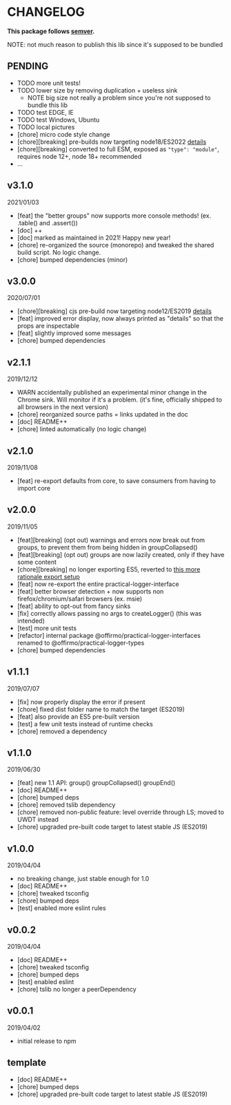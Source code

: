 # CHANGELOG
**This package follows [semver](https://semver.org/).**

NOTE: not much reason to publish this lib since it's supposed to be bundled

## PENDING
* TODO more unit tests!
* TODO lower size by removing duplication + useless sink
  * NOTE big size not really a problem since you're not supposed to bundle this lib
* TODO test EDGE, IE
* TODO test Windows, Ubuntu
* TODO local pictures
* [chore] micro code style change
* [chore][breaking] pre-builds now targeting node18/ES2022 [details](../../0-CONTRIBUTING/06-conventions--js--modules.md)
* [chore][breaking] converted to full ESM, exposed as `"type": "module"`, requires node 12+, node 18+ recommended
* ...

## v3.1.0
2021/01/03
* [feat] the "better groups" now supports more console methods! (ex. .table() and .assert())
* [doc] ++
* [doc] marked as maintained in 2021! Happy new year!
* [chore] re-organized the source (monorepo) and tweaked the shared build script. No logic change.
* [chore] bumped dependencies (minor)

## v3.0.0
2020/07/01
* [chore][breaking] cjs pre-build now targeting node12/ES2019 [details](../../CONTRIBUTING/module-exports.md)
* [feat] improved error display, now always printed as "details" so that the props are inspectable
* [feat] slightly improved some messages
* [chore] bumped dependencies

## v2.1.1
2019/12/12
* WARN accidentally published an experimental minor change in the Chrome sink. Will monitor if it's a problem.
  (it's fine, officially shipped to all browsers in the next version)
* [chore] reorganized source paths = links updated in the doc
* [doc] README++
* [chore] linted automatically (no logic change)

## v2.1.0
2019/11/08
* [feat] re-export defaults from core, to save consumers from having to import core

## v2.0.0
2019/11/05
* [feat][breaking] (opt out) warnings and errors now break out from groups, to prevent them from being hidden in groupCollapsed()
* [feat][breaking] (opt out) groups are now lazily created, only if they have some content
* [chore][breaking] no longer exporting ES5, reverted to [this more rationale export setup](../../CONTRIBUTING/module-exports.md)
* [feat] now re-export the entire practical-logger-interface
* [feat] better browser detection + now supports non firefox/chromium/safari browsers (ex. msie)
* [feat] ability to opt-out from fancy sinks
* [fix] correctly allows passing no args to createLogger() (this was intended)
* [test] more unit tests
* [refactor] internal package @offirmo/practical-logger-interfaces renamed to @offirmo/practical-logger-types
* [chore] bumped dependencies

## v1.1.1
2019/07/07
* [fix] now properly display the error if present
* [chore] fixed dist folder name to match the target (ES2019)
* [feat] also provide an ES5 pre-built version
* [test] a few unit tests instead of runtime checks
* [chore] removed a dependency

## v1.1.0
2019/06/30
* [feat] new 1.1 API: group() groupCollapsed() groupEnd()
* [doc] README++
* [chore] bumped deps
* [chore] removed tslib dependency
* [chore] removed non-public feature: level override through LS; moved to UWDT instead
* [chore] upgraded pre-built code target to latest stable JS (ES2019)

## v1.0.0
2019/04/04
* no breaking change, just stable enough for 1.0
* [doc] README++
* [chore] tweaked tsconfig
* [chore] bumped deps
* [test] enabled more eslint rules

## v0.0.2
2019/04/04
* [doc] README++
* [chore] tweaked tsconfig
* [chore] bumped deps
* [test] enabled eslint
* [chore] tslib no longer a peerDependency

## v0.0.1
2019/04/02
* initial release to npm

## template
* [doc] README++
* [chore] bumped deps
* [chore] upgraded pre-built code target to latest stable JS (ES2019)
